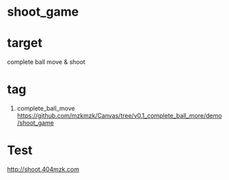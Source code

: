 # shoot_game

# target

complete ball move & shoot

# tag

1. complete_ball_move <https://github.com/mzkmzk/Canvas/tree/v0.1_complete_ball_more/demo/shoot_game>

# Test

<http://shoot.404mzk.com>